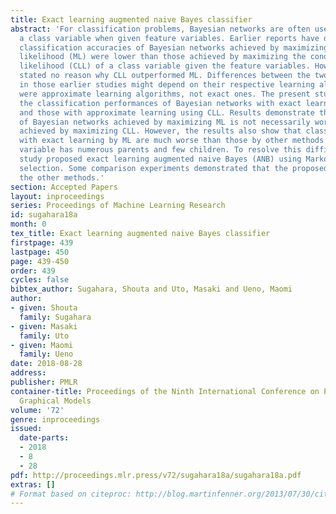 ```yaml
---
title: Exact learning augmented naive Bayes classifier
abstract: 'For classification problems, Bayesian networks are often used to infer
  a class variable when given feature variables. Earlier reports have described that
  classification accuracies of Bayesian networks achieved by maximizing the marginal
  likelihood (ML) were lower than those achieved by maximizing the conditional log
  likelihood (CLL) of a class variable given the feature variables. However, the reports
  stated no reason why CLL outperformed ML. Differences between the two scores’ performances
  in those earlier studies might depend on their respective learning algorithms: they
  were approximate learning algorithms, not exact ones. The present study compared
  the classification performances of Bayesian networks with exact learning using ML
  and those with approximate learning using CLL. Results demonstrate that the performance
  of Bayesian networks achieved by maximizing ML is not necessarily worse than that
  achieved by maximizing CLL. However, the results also show that classification accuracies
  with exact learning by ML are much worse than those by other methods when the class
  variable has numerous parents and few children. To resolve this difficulty, this
  study proposed exact learning augmented naive Bayes (ANB) using Markov blanket feature
  selection. Some comparison experiments demonstrated that the proposed method outperforms
  the other methods.'
section: Accepted Papers
layout: inproceedings
series: Proceedings of Machine Learning Research
id: sugahara18a
month: 0
tex_title: Exact learning augmented naive Bayes classifier
firstpage: 439
lastpage: 450
page: 439-450
order: 439
cycles: false
bibtex_author: Sugahara, Shouta and Uto, Masaki and Ueno, Maomi
author:
- given: Shouta
  family: Sugahara
- given: Masaki
  family: Uto
- given: Maomi
  family: Ueno
date: 2018-08-28
address: 
publisher: PMLR
container-title: Proceedings of the Ninth International Conference on Probabilistic
  Graphical Models
volume: '72'
genre: inproceedings
issued:
  date-parts:
  - 2018
  - 8
  - 28
pdf: http://proceedings.mlr.press/v72/sugahara18a/sugahara18a.pdf
extras: []
# Format based on citeproc: http://blog.martinfenner.org/2013/07/30/citeproc-yaml-for-bibliographies/
---
```

